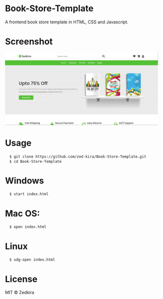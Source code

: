 # Book-Store-Template
A frontend book store template in HTML, CSS and Javascript.

# Screenshot

![Demo Screenshot](https://github.com/zed-kira/Book-Store-Template/blob/main/image/home_page.JPG)


# Usage

      $ git clone https://github.com/zed-kira/Book-Store-Template.git
      $ cd Book-Store-Template
      
# Windows 

      $ start index.html
      
# Mac OS:
  
      $ open index.html
      
# Linux 

      $ xdg-open index.html
      
      
# License
MIT © Zedkira
